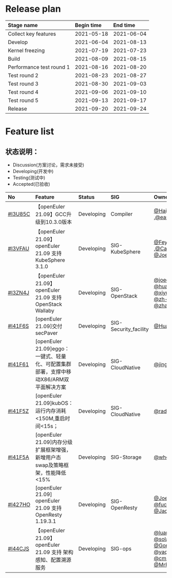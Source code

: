 # Release plan
|Stage name|Begin time|End time|
|:----------|:---------|:-------|
|Collect key features |2021-05-18|2021-06-04|
|Develop|2021-06-04|2021-08-13|
|Kernel freezing|2021-07-19|2021-07-23|
|Build|2021-08-09|2021-08-15|
|Performance test round 1|2021-08-16|2021-08-20|
|Test round 2|2021-08-23|2021-08-27|
|Test round 3|2021-08-30|2021-09-03|
|Test round 4|2021-09-06|2021-09-10|
|Test round 5|2021-09-13|2021-09-17|
|Release|2021-09-20|2021-09-24|

# Feature list
## 状态说明：

- Discussion(方案讨论，需求未接受)
- Developing(开发中)
- Testing(测试中)
- Accepted(已验收)

|No|Feature|Status|SIG|Owner|
|:----|:---|:---|:--|:----|
| [#I3U85C](https://gitee.com/openeuler/release-management/issues/I3U85C) | 【openEuler 21.09】GCC升级到10.3.0版本 | Developing | Compiler | [@Haijian.Zhang](https://gitee.com/open_euler/dashboard/members/haijianzhang) ,[@eastb233](https://gitee.com/open_euler/dashboard/members/eastb233) |
| [#I3VFAU](https://gitee.com/openeuler/release-management/issues/I3VFAU) | 【openEuler 21.09】openEuler 21.09 支持 KubeSphere 3.1.0 | Developing | SIG-KubeSphere | [@Feynman](https://gitee.com/feynmanzhou) ,[@Calvin](https://gitee.com/calvinyu), [@Joey](https://gitee.com/imjoey) |
| [#I3ZN4J](https://gitee.com/openeuler/release-management/issues/I3ZN4J) | 【openEuler 21.09】openEuler 21.09 支持 OpenStack Wallaby | Developing | SIG-OpenStack | [@joec88](https://gitee.com/joec88) [@huangtianhua](https://gitee.com/huangtianhua) [@xiyuanwang](@https://gitee.com/xiyuanwang)  [@zh-f](https://gitee.com/zh-f)  [@liksh](https://gitee.com/liksh) [@zhangy1317](https://gitee.com/zhangy1317) |
| [#I41F6S](https://gitee.com/openeuler/release-management/issues/I41F6S) | [openEuler 21.09]交付secPaver| Developing | SIG-Security_facility | [@HuaxinLuGitee](https://gitee.com/HuaxinLuGitee) |
| [#I41F61](https://gitee.com/openeuler/release-management/issues/I41F61) | [openEuler 21.09]eggo：一键式、轻量化、可配置集群部署，支撑中移动X86/ARM双平面解决方案| Developing | SIG-CloudNative | [@jingwoo](https://gitee.com/jingwoo) |
| [#I41F5Z](https://gitee.com/openeuler/release-management/issues/I41F5Z) | [openEuler 21.09]kubOS：运行内存消耗<150M,重启时间<15s；| Developing | SIG-CloudNative | [@radeon92](https://gitee.com/radeon92) |
| [#I41F5A](https://gitee.com/openeuler/release-management/issues/I41F5A) | [openEuler 21.09]内存分级扩展框架增强，新增用户态swap及策略框架，性能降低<15%| Developing | SIG-Storage  | [@whoisxxx](https://gitee.com/whoisxxx) |
| [#I427HO](https://gitee.com/openeuler/release-management/issues/I427HO) | [openEuler 21.09] openEuler 21.09 支持 OpenResty 1.19.3.1 | Developing | SIG-OpenResty | [@Joey](https://gitee.com/imjoey) [@fukiki](https://gitee.com/fukiki) [@fuchangjie](https://gitee.com/fu_changjie) [@Jacean](https://gitee.com/Jacean) |
| [#I44CJS](https://gitee.com/openeuler/release-management/issues/I44CJS) | 【openEuler 21.09】openEuler 21.09 支持 架构感知、配置溯源服务 | Developing | SIG-ops | [@luanjianhai](https://gitee.com/luanjianhai)   [@solarhu](https://gitee.com/solarhu)  [@Gongc](https://gitee.com/Gongchen)  [@yaqiangchen](https://gitee.com/yaqiangchen)   [@cmss_dx](https://gitee.com/cmss_dx) [@MrRlu](https://gitee.com/MrRlu) |
